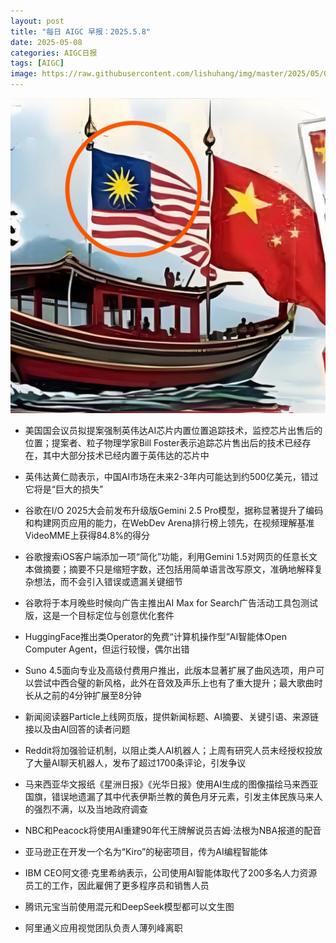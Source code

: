 ```yaml
---
layout: post
title: "每日 AIGC 早报：2025.5.8"
date: 2025-05-08
categories: AIGC日报
tags: [AIGC]
image: https://raw.githubusercontent.com/lishuhang/img/master/2025/05/0508-d.jpg
---
```


![封面图](https://raw.githubusercontent.com/lishuhang/img/master/2025/05/0508-d.jpg)

  - 美国国会议员拟提案强制英伟达AI芯片内置位置追踪技术，监控芯片出售后的位置；提案者、粒子物理学家Bill Foster表示追踪芯片售出后的技术已经存在，其中大部分技术已经内置于英伟达的芯片中

  - 英伟达黄仁勋表示，中国AI市场在未来2-3年内可能达到约500亿美元，错过它将是“巨大的损失”

  - 谷歌在I/O 2025大会前发布升级版Gemini 2.5 Pro模型，据称显著提升了编码和构建网页应用的能力，在WebDev Arena排行榜上领先，在视频理解基准VideoMME上获得84.8%的得分

  - 谷歌搜索iOS客户端添加一项“简化”功能，利用Gemini 1.5对网页的任意长文本做摘要；摘要不只是缩短字数，还包括用简单语言改写原文，准确地解释复杂想法，而不会引入错误或遗漏关键细节

  - 谷歌将于本月晚些时候向广告主推出AI Max for Search广告活动工具包测试版，这是一个目标定位与创意优化套件

  - HuggingFace推出类Operator的免费“计算机操作型”AI智能体Open Computer Agent，但运行较慢，偶尔出错

  - Suno 4.5面向专业及高级付费用户推出，此版本显著扩展了曲风选项，用户可以尝试中西合璧的新风格，此外在音效及声乐上也有了重大提升；最大歌曲时长从之前的4分钟扩展至8分钟

  - 新闻阅读器Particle上线网页版，提供新闻标题、AI摘要、关键引语、来源链接以及由AI回答的读者问题

  - Reddit将加强验证机制，以阻止类人AI机器人；上周有研究人员未经授权投放了大量AI聊天机器人，发布了超过1700条评论，引发争议

  - 马来西亚华文报纸《星洲日报》《光华日报》使用AI生成的图像描绘马来西亚国旗，错误地遗漏了其中代表伊斯兰教的黄色月牙元素，引发主体民族马来人的强烈不满，以及当地政府调查

  - NBC和Peacock将使用AI重建90年代王牌解说员吉姆·法根为NBA报道的配音

  - 亚马逊正在开发一个名为“Kiro”的秘密项目，传为AI编程智能体

  - IBM CEO阿文德·克里希纳表示，公司使用AI智能体取代了200多名人力资源员工的工作，因此雇佣了更多程序员和销售人员

  - 腾讯元宝当前使用混元和DeepSeek模型都可以文生图

  - 阿里通义应用视觉团队负责人薄列峰离职